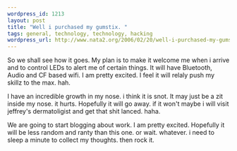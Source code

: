 ```yaml
--- 
wordpress_id: 1213
layout: post
title: "Well i purchased my gumstix. "
tags: general, technology, technology, hacking
wordpress_url: http://www.nata2.org/2006/02/20/well-i-purchased-my-gumstix/
---
```

So we shall see how it goes. My plan is to make it welcome me when i arrive and to control LEDs to alert me of certain things. It will have Bluetooth, Audio and CF based wifi. I am pretty excited. I feel it will relaly push my skillz to the max. hah.

I have an incredible growth in my nose. i think it is snot. It may just be a zit inside my nose. it hurts. Hopefully it will go away. if it won't maybe i will visit jeffrey's dermatoligist and get that shit lanced. haha.

We are going to start blogging about work. I am pretty excited. Hopefully it will be less random and ranty than this one. or wait. whatever. i need to sleep a minute to collect my thoughts. then rock it.
